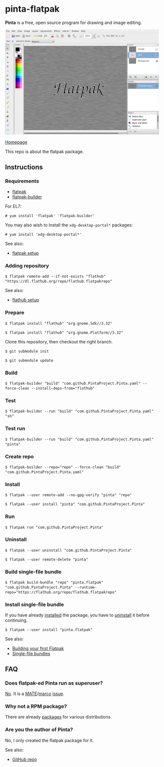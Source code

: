 # pinta-flatpak

**Pinta** is a free, open source program for drawing and image editing.

![pinta-flatpak screenshot](pinta-flatpak.png)

[Homepage](https://pinta-project.com/pintaproject/pinta)

This repo is about the flatpak package.

## Instructions

### Requirements

* [flatpak](https://github.com/flatpak/flatpak)
* [flatpak-builder](https://github.com/flatpak/flatpak-builder)

For EL7:

```
# yum install 'flatpak' 'flatpak-builder'
```

You may also wish to install the `xdg-desktop-portal*` packages:

```
# yum install 'xdg-desktop-portal*'
```

See also:

* [flatpak setup](https://flatpak.org/setup)

### Adding repository

```
$ flatpak remote-add --if-not-exists "flathub" "https://dl.flathub.org/repo/flathub.flatpakrepo"
```

See also:

* [flathub setup](http://docs.flatpak.org/en/latest/using-flatpak.html#add-a-remote)

### Prepare

```
$ flatpak install "flathub" "org.gnome.Sdk//3.32"
```

```
$ flatpak install "flathub" "org.gnome.Platform//3.32"
```

Clone this repository, then checkout the right branch.

```
$ git submodule init
```

```
$ git submodule update
```

### Build

```
$ flatpak-builder "build" "com.github.PintaProject.Pinta.yaml" --force-clean --install-deps-from="flathub"
```

### Test

```
$ flatpak-builder --run "build" "com.github.PintaProject.Pinta.yaml" "sh"
```

### Test run

```
$ flatpak-builder --run "build" "com.github.PintaProject.Pinta.yaml" "pinta"
```

### Create repo

```
$ flatpak-builder --repo="repo" --force-clean "build" "com.github.PintaProject.Pinta.yaml"
```

### Install

```
$ flatpak --user remote-add --no-gpg-verify "pinta" "repo"
```

```
$ flatpak --user install "pinta" "com.github.PintaProject.Pinta"
```

### Run

```
$ flatpak run "com.github.PintaProject.Pinta"
```

### Uninstall

```
$ flatpak --user uninstall "com.github.PintaProject.Pinta"
```

```
$ flatpak --user remote-delete "pinta"
```

### Build single-file bundle

```
$ flatpak build-bundle "repo" "pinta.flatpak" "com.github.PintaProject.Pinta" --runtime-repo="https://flathub.org/repo/flathub.flatpakrepo"
```

### Install single-file bundle

If you have already [installed](#install) the package, you have to [uninstall](#uninstall) it before continuing.

```
$ flatpak --user install "pinta.flatpak"
```

See also:

* [Building your first Flatpak](http://docs.flatpak.org/en/latest/first-build.html)
* [Single-file bundles](http://docs.flatpak.org/en/latest/single-file-bundles.html#single-file-bundles)

## FAQ

### Does flatpak-ed Pinta run as superuser?

[No](https://github.com/flatpak/flatpak/issues/1557). It is a [MATE](https://github.com/mate-desktop)/[marco](https://github.com/mate-desktop/marco) [issue](https://github.com/mate-desktop/marco/issues/301).

### Why not a RPM package?

There are already [packages](https://pkgs.org/download/pinta) for various distributions.

### Are you the author of Pinta?

No, I only created the flatpak package for it.

See also:

* [GitHub repo](https://github.com/PintaProject/Pinta)

